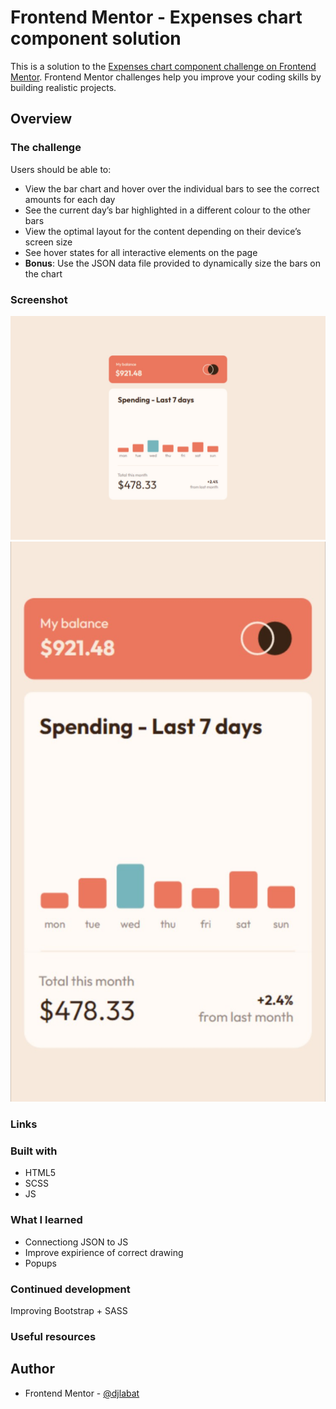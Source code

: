 # Frontend Mentor - Expenses chart component solution

This is a solution to the [Expenses chart component challenge on Frontend Mentor](https://www.frontendmentor.io/challenges/expenses-chart-component-e7yJBUdjwt). Frontend Mentor challenges help you improve your coding skills by building realistic projects. 

## Overview

### The challenge

Users should be able to:

- View the bar chart and hover over the individual bars to see the correct amounts for each day
- See the current day’s bar highlighted in a different colour to the other bars
- View the optimal layout for the content depending on their device’s screen size
- See hover states for all interactive elements on the page
- **Bonus**: Use the JSON data file provided to dynamically size the bars on the chart

### Screenshot

![Desktop Screenshot](./screenshot_desktop.jpeg)
![Mobile Screenshot](./screenshot_mobile.jpeg)

### Links

### Built with

- HTML5
- SCSS
- JS

### What I learned

- Connectiong JSON to JS 
- Improve expirience of correct drawing
- Popups

### Continued development

Improving Bootstrap + SASS

### Useful resources

## Author

- Frontend Mentor - [@djlabat](https://www.frontendmentor.io/profile/djlabat)